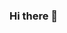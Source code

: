 ### Hi there 👋

<!--
**mhazrulfitri/mhazrulfitri** is a ✨ _special_ ✨ repository because its `README.md` (this file) appears on your GitHub profile.

Here are some ideas to get you started:

- 👋 Hi, I’m @mhazrulfitri, but you can call me Haz.
- 👀 I’m interested in building projects, but I haven't got myself up and running for it. Probably due to a few reasons, mainly feeling stuck.
- 🌱 I’m currently learning Javascript. just like how your abs are the core function that holds your upper and lower body, I want Javascript to be just that in my life.
- 📫 How to reach me ...You can reach me on twitter @hazrulfitr
